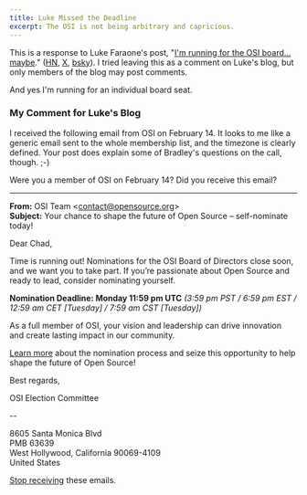 ```yaml
---
title: Luke Missed the Deadline
excerpt: The OSI is not being arbitrary and capricious.
---
```


This is a response to Luke Faraone's post, "[I'm running for the OSI board...
maybe](https://blog.luke.wf/2025/02/im-running-for-osi-board-maybe.html)."
([HN](https://news.ycombinator.com/item?id=43121920),
[X](https://x.com/lfaraone/status/1892719576137294167),
[bsky](https://bsky.app/profile/lwf.bsky.social/post/3linixuf7s22e)). 
I tried
leaving this as a comment on Luke's blog, but only members of the blog may post
comments.

And yes I'm running for an individual board seat.

### My Comment for Luke's Blog

I received the following email from OSI on February 14. It looks to me like a
generic email sent to the whole membership list, and the timezone is clearly
defined. Your post does explain some of Bradley's questions on the call,
though. ;-)

Were you a member of OSI on February 14? Did you receive this email?

----

<b>From:</b> OSI Team <contact@opensource.org\>  
<b>Subject:</b> Your chance to shape the future of Open Source – self-nominate today!

Dear Chad,

Time is running out! Nominations for the OSI Board of Directors close soon, and
we want you to take part. If you’re passionate about Open Source and ready to
lead, consider nominating yourself.

<b>Nomination Deadline: Monday 11:59 pm UTC</b> *(3:59 pm PST / 6:59 pm EST / 12:59 am
CET [Tuesday] / 7:59 am CST [Tuesday])*

As a full member of OSI, your vision and leadership can drive innovation and
create lasting impact in our community.

[Learn
more](https://opensource.org/about/board-of-directors/elections/individual)
about the nomination process and seize this opportunity to help shape the
future of Open Source!

 

Best regards,

OSI Election Committee

--

8605 Santa Monica Blvd  
PMB 63639  
West Hollywood, California 90069-4109  
United States

[Stop receiving](https://members.opensource.org/civicrm/mailing/unsubscribe/) these emails.
